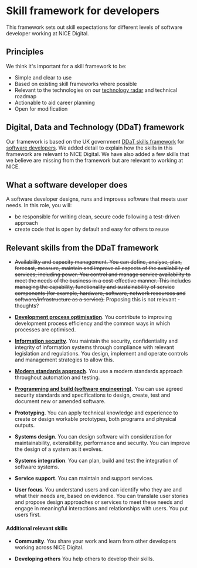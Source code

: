 # Skill framework for developers

This framework sets out skill expectations for different levels of software developer working at NICE Digital.  

## Principles

We think it's important for a skill framework to be:

* Simple and clear to use
* Based on existing skill frameworks where possible
* Relevant to the technologies on our [technology radar](https://github.com/nice-digital/technology-radar) and technical roadmap
* Actionable to aid career planning
* Open for modification

## Digital, Data and Technology (DDaT) framework 

Our framework is based on the UK government [DDaT skills framework](https://www.gov.uk/government/collections/digital-data-and-technology-profession-capability-framework) for [software developers](https://www.gov.uk/guidance/software-developer).  We added detail to explain how the skills in this framework are relevant to NICE Digital.  We have also added a few skills that we believe are missing from the framework but are relevant to working at NICE.

## What a software developer does

A software developer designs, runs and improves software that meets user needs. In this role, you will:

* be responsible for writing clean, secure code following a test-driven approach
* create code that is open by default and easy for others to reuse


## Relevant skills from the DDaT framework


* ~~Availability and capacity management. You can define, analyse, plan, forecast, measure, maintain and improve all aspects of the availability of services, including power. You control and manage service availability to meet the needs of the business in a cost-effective manner. This includes managing the capability, functionality and sustainability of service components (for example, hardware, software, network resources and software/infrastructure as a service).~~ Proposing this is not relevant - thoughts?

* **[Development process optimisation](skills/development-process-optimisation.md)**.  You contribute to improving development process efficiency and the common ways in which processes are optimised. 

* **[Information security](skills/information-security.md)**. You maintain the security, confidentiality and integrity of information systems through compliance with relevant legislation and regulations. You design, implement and operate controls and management strategies to allow this.

* **[Modern standards approach](skills/modern-standards-approach.md)**. You use a modern standards approach throughout automation and testing.

* **[Programming and build (software engineering)](skills/programming.md)**. You can use agreed security standards and specifications to design, create, test and document new or amended software.

* **Prototyping**. You can apply technical knowledge and experience to create or design workable prototypes, both programs and physical outputs.

* **Systems design**. You can design software with consideration for maintainability, extensibility, performance and security. You can improve the design of a system as it evolves.

* **Systems integration**. You can plan, build and test the integration of software systems.

* **Service support**. You can maintain and support services.

* **User focus**. You understand users and can identify who they are and what their needs are, based on evidence. You can translate user stories and propose design approaches or services to meet these needs and engage in meaningful interactions and relationships with users. You put users first. 

#### Additional relevant skills 

* **Community**. You share your work and learn from other developers working across NICE Digital.

* **Developing others** You help others to develop their skills.



